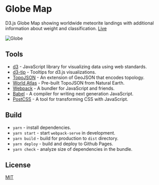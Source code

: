 # Globe Map

<p>D3.js Globe Map showing worldwide meteorite landings with additional information about weight and classification. <a href="https://azdanov.github.io/globe-map/">Live</a></p>

![Globe](https://user-images.githubusercontent.com/6123841/43815024-41d26576-9ad6-11e8-9ae2-055b9b04f3ab.png)

## Tools

- [d3](https://d3js.org/) - JavaScript library for visualizing data using web standards.
- [d3-tip](https://github.com/Caged/d3-tip) - Tooltips for d3.js visualizations.
- [TopoJSON](https://github.com/topojson/topojson) - An extension of GeoJSON that encodes topology.
- [World Atlas](https://github.com/topojson/world-atlas) - Pre-built TopoJSON from Natural Earth.
- [Webpack](https://webpack.js.org/) - A bundler for JavaScript and friends.
- [Babel](https://babeljs.io/) - A compiler for writing next generation JavaScript.
- [PostCSS](https://postcss.org/) - A tool for transforming CSS with JavaScript.

## Build

- `yarn` - install dependencies.
- `yarn start` - start `webpack-serve` in development.
- `yarn build` - build for production to `dist` directory.
- `yarn deploy` - build and deploy to Github Pages.
- `yarn check` - analyze size of dependencies in the bundle.

## License

[MIT](./LICENSE)
